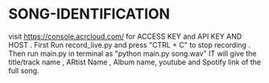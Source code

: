 # SONG-IDENTIFICATION
visit https://console.acrcloud.com/ for ACCESS KEY and API KEY AND HOST .
First Run record_live.py and press "CTRL + C" to stop recording .
Then run main.py in terminal as "python main.py song.wav"
IT will give the title/track name , ARtist Name , Album name, youtube and Spotify link of the full song. 
